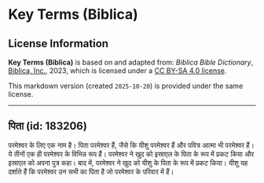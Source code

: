 # Key Terms (Biblica)

## License Information

**Key Terms (Biblica)** is based on and adapted from: _Biblica Bible Dictionary_, [Biblica, Inc.](https://www.biblica.com/), 2023, which is licensed under a [CC BY-SA 4.0 license](https://creativecommons.org/licenses/by-sa/4.0/legalcode.en).

This markdown version (created `2025-10-20`) is provided under the same license.



--------------------------------

## पिता (id: 183206)

परमेश्वर के लिए एक नाम है। पिता परमेश्वर हैं, जैसे कि यीशु परमेश्वर हैं और पवित्र आत्मा भी परमेश्वर हैं। ये तीनों एक ही परमेश्वर के विभिन्न रूप हैं। परमेश्वर ने खुद को इस्राएल के पिता के रूप में प्रकट किया और इस्राएल को अपना पुत्र कहा। बाद में, परमेश्वर ने खुद को यीशु के पिता के रूप में प्रकट किया। यीशु यह दर्शाते हैं कि परमेश्वर उन सभी का पिता है जो परमेश्वर के परिवार में हैं।


